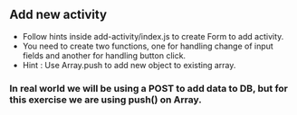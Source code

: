 ## Add new activity
* Follow hints inside add-activity/index.js to create Form to add activity.
* You need to create two functions, one for handling change of input fields and another for handling button click.
* Hint : Use Array.push to add new object to existing array.

### In real world we will be using a POST to add data to DB,  but for this exercise we are using push() on Array.